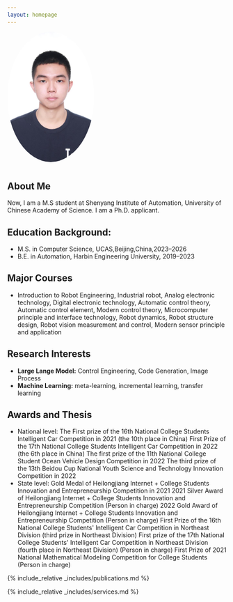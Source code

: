 ```yaml
---
layout: homepage
---
```


<img src="assets/img/avatar.jpg" alt="Jiatong Zheng" width="200" style="border-radius: 50%; margin-bottom: 10px;" />

## About Me

Now, I am a M.S student at Shenyang Institute of Automation, University of Chinese Academy of Science. I am a Ph.D. applicant.

## Education Background:
  - M.S. in Computer Science, UCAS,Beijing,China,2023–2026
  - B.E. in Automation, Harbin Engineering University, 2019–2023
## Major Courses
- Introduction to Robot Engineering,
Industrial robot, Analog electronic technology, Digital electronic technology,
Automatic control theory, Automatic control element, Modern control theory,
Microcomputer principle and interface technology, Robot dynamics, Robot
structure design, Robot vision measurement and control, Modern sensor
principle and application
## Research Interests

- **Large Lange Model:** Control Engineering, Code Generation, Image Process
- **Machine Learning:** meta-learning, incremental learning, transfer learning
## Awards and Thesis
- National level:
The First prize of the 16th National College Students Intelligent Car
Competition in 2021 (the 10th place in China)
First Prize of the 17th National College Students Intelligent Car Competition
in 2022 (the 6th place in China)
The first prize of the 11th National College Student Ocean Vehicle Design
Competition in 2022
The third prize of the 13th Beidou Cup National Youth Science and
Technology Innovation Competition in 2022
- State level:
Gold Medal of Heilongjiang Internet + College Students Innovation and
Entrepreneurship Competition in 2021
2021 Silver Award of Heilongjiang Internet + College Students Innovation
and Entrepreneurship Competition (Person in charge)
2022 Gold Award of Heilongjiang Internet + College Students Innovation and
Entrepreneurship Competition (Person in charge)
First Prize of the 16th National College Students' Intelligent Car Competition
in Northeast Division (third prize in Northeast Division)
First prize of the 17th National College Students' Intelligent Car Competition
in Northeast Division (fourth place in Northeast Division) (Person in charge)
First Prize of 2021 National Mathematical Modeling Competition for College
Students (Person in charge)


{% include_relative _includes/publications.md %}

{% include_relative _includes/services.md %}
